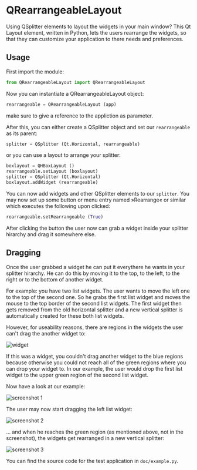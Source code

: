 QRearrangeableLayout
====================

Using QSplitter elements to layout the widgets in your main window? This Qt Layout element, written in Python, lets the users rearrange the widgets, so that they can customize your application to there needs and preferences.

Usage
-----

First import the module:

```python
from QRearrangeableLayout import QRearrangeableLayout
```

Now you can instantiate a QRearrangeableLayout object:

```python
rearrangeable = QRearrangeableLayout (app)
```
make sure to give a reference to the appliction as parameter.

After this, you can either create a QSplitter object and set our ``rearrangeable`` as its parent:

```python
splitter = QSplitter (Qt.Horizontal, rearrangeable)
```
or you can use a layout to arrange your splitter:

```python
boxlayout = QHBoxLayout ()
rearrangeable.setLayout (boxlayout)
splitter = QSplitter (Qt.Horizontal)
boxlayout.addWidget (rearrangeable)
```

You can now add widgets and other QSplitter elements to our ``splitter``. You may now set up some button or menu entry named »Rearrange« or similar which executes the following upon clicked:

```python
rearrangeable.setRearrangeable (True)
```
After clicking the button the user now can grab a widget inside your splitter hirarchy and drag it somewhere else.


Dragging
--------

Once the user grabbed a widget he can put it everythere he wants in your splitter hirarchy. He can do this by moving it to the top, to the left, to the right or to the bottom of another widget.

For example: you have two list widgets. The user wants to move the left one to the top of the second one. So he grabs the first list widget and moves the mouse to the top border of the second list widgets. The first widget then gets removed from the old horizontal splitter and a new vertical splitter is automatically created for these both list widgets.

However, for useability reasons, there are regions in the widgets the user can't drag the another widget to:

![widget](https://raw.github.com/devkid/QRearrangeableLayout/master/doc/widget.png)

If this was a widget, you couldn't drag another widget to the blue regions because otherwise you could not reach all of the green regions where you can drop your widget to. In our example, the user would drop the first list widget to the upper green region of the second list widget.

Now have a look at our example:

![screenshot 1](https://raw.github.com/devkid/QRearrangeableLayout/master/doc/screenshot1.png)

The user may now start dragging the left list widget:

![screenshot 2](https://raw.github.com/devkid/QRearrangeableLayout/master/doc/screenshot2.png)

... and when he reaches the green region (as mentioned above, not in the screenshot), the widgets get rearranged in a new vertical splitter:

![screenshot 3](https://raw.github.com/devkid/QRearrangeableLayout/master/doc/screenshot3.png)

You can find the source code for the test application in `doc/example.py`.